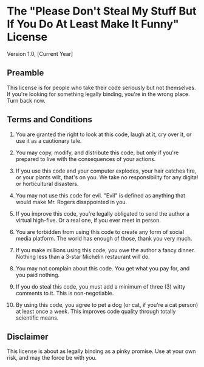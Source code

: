 # The "Please Don't Steal My Stuff But If You Do At Least Make It Funny" License

Version 1.0, [Current Year]

## Preamble

This license is for people who take their code seriously but not themselves. If you're looking for something legally binding, you're in the wrong place. Turn back now.

## Terms and Conditions

1. You are granted the right to look at this code, laugh at it, cry over it, or use it as a cautionary tale.

2. You may copy, modify, and distribute this code, but only if you're prepared to live with the consequences of your actions.

3. If you use this code and your computer explodes, your hair catches fire, or your plants wilt, that's on you. We take no responsibility for any digital or horticultural disasters.

4. You may not use this code for evil. "Evil" is defined as anything that would make Mr. Rogers disappointed in you.

5. If you improve this code, you're legally obligated to send the author a virtual high-five. Or a real one, if you ever meet in person.

6. You are forbidden from using this code to create any form of social media platform. The world has enough of those, thank you very much.

7. If you make millions using this code, you owe the author a fancy dinner. Nothing less than a 3-star Michelin restaurant will do.

8. You may not complain about this code. You get what you pay for, and you paid nothing.

9. If you do steal this code, you must add a minimum of three (3) witty comments to it. This is non-negotiable.

10. By using this code, you agree to pet a dog (or cat, if you're a cat person) at least once a week. This improves code quality through totally scientific means.

## Disclaimer

This license is about as legally binding as a pinky promise. Use at your own risk, and may the force be with you.
